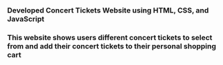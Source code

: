 ### Developed Concert Tickets Website using HTML, CSS, and JavaScript
### This website shows users different concert tickets to select from and add their concert tickets to their personal shopping cart
